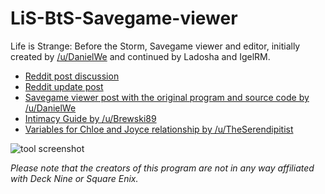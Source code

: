 # LiS-BtS-Savegame-viewer
Life is Strange: Before the Storm, Savegame viewer and editor, initially created by [/u/DanielWe](https://www.reddit.com/user/DanielWe/) and continued by Ladosha and IgelRM.

* [Reddit post discussion](https://www.reddit.com/r/lifeisstrange/comments/7damrt/bts_e2_bts_savegame_editor/)
* [Reddit update post](https://www.reddit.com/r/lifeisstrange/comments/7gv64u/no_spoilers_bts_savegame_editor_update/)
* [Savegame viewer post with the original program and source code by /u/DanielWe](https://www.reddit.com/r/lifeisstrange/comments/77vvue/bts_e2_tool_to_view_the_contentstates_of_a_bts/)
* [Intimacy Guide by /u/Brewski89](https://www.reddit.com/r/lifeisstrange/comments/79sohc/bts_e2intimacy_guide/)
* [Variables for Chloe and Joyce relationship by /u/TheSerendipitist](https://www.reddit.com/r/lifeisstrange/comments/7k02tm/bts_e2_variable_for_chloe_and_joyce_relationship/)

![tool screenshot](https://i.imgur.com/iBHFj8l.png)

*Please note that the creators of this program are not in any way affiliated with Deck Nine or Square Enix.*
